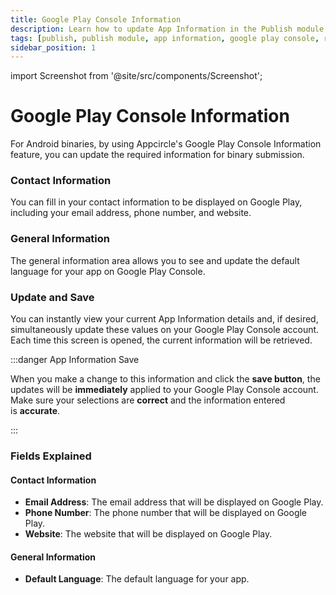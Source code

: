 ```yaml
---
title: Google Play Console Information
description: Learn how to update App Information in the Publish module of Appcircle for Google Play Console
tags: [publish, publish module, app information, google play console, review]
sidebar_position: 1
---
```


import Screenshot from '@site/src/components/Screenshot';

# Google Play Console Information

For Android binaries, by using Appcircle's Google Play Console Information feature, you can update the required information for binary submission.

<Screenshot url='https://cdn.appcircle.io/docs/assets/SP-236.png' />

### Contact Information

You can fill in your contact information to be displayed on Google Play, including your email address, phone number, and website.

<Screenshot url='https://cdn.appcircle.io/docs/assets/SP-236-2.png' />

### General Information

The general information area allows you to see and update the default language for your app on Google Play Console.

<Screenshot url='https://cdn.appcircle.io/docs/assets/SP-236-4.png' />

### Update and Save

You can instantly view your current App Information details and, if desired, simultaneously update these values on your Google Play Console account. Each time this screen is opened, the current information will be retrieved.

<Screenshot url='https://cdn.appcircle.io/docs/assets/SP-236-3.png' />

:::danger App Information Save

When you make a change to this information and click the **save button**, the updates will be **immediately** applied to your Google Play Console account. Make sure your selections are **correct** and the information entered is **accurate**.

:::

### Fields Explained

#### Contact Information

- **Email Address**: The email address that will be displayed on Google Play.
- **Phone Number**: The phone number that will be displayed on Google Play.
- **Website**: The website that will be displayed on Google Play.

#### General Information

- **Default Language**: The default language for your app.